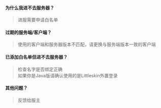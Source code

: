 #### 为什么我进不去服务器？
> 进服需要申请白名单

#### 过期的服务端/客户端？
> 使用的客户端和服务器版本不匹配，请更换与服务端版本一致的客户端

#### 已添加白名单但进不去服务器？
> 检查名字是否绑定正确  
> 如果你是Java版请确认使用的是Littleskin外置登录  

#### 其他问题？
> 反馈给服主
